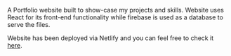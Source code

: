 A Portfolio website built to show-case my projects and skills.
Website uses React for its front-end functionality while firebase is used as a database to serve the files. 

Website has been deployed via Netlify and you can feel free to check it [here](https://alekhyaparamkusham-portfolio.netlify.app/).
